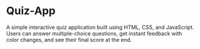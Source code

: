# Quiz-App
A simple interactive quiz application built using HTML, CSS, and JavaScript. Users can answer multiple-choice questions, get instant feedback with color changes, and see their final score at the end.

